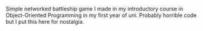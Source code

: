 Simple networked battleship game I made in my introductory course in Object-Oriented Programming in my first year of uni. Probably horrible code but I put this here for nostalgia.